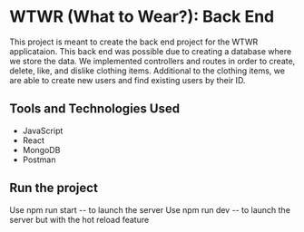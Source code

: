 # WTWR (What to Wear?): Back End

This project is meant to create the back end project for the WTWR applicataion. This back end was possible due to creating a database where we store the data. We implemented controllers and routes in order to create, delete, like, and dislike clothing items. Additional to the clothing items, we are able to create new users and find existing users by their ID.

## Tools and Technologies Used

- JavaScript
- React
- MongoDB
- Postman

## Run the project

Use npm run start -- to launch the server
Use npm run dev -- to launch the server but with the hot reload feature

